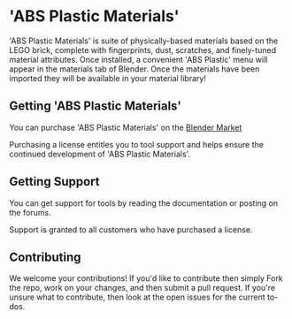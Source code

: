# 'ABS Plastic Materials'

'ABS Plastic Materials' is suite of physically-based materials based on the LEGO brick, complete with fingerprints, dust, scratches, and finely-tuned material attributes. Once installed, a convenient 'ABS Plastic' menu will appear in the materials tab of Blender. Once the materials have been imported they will be available in your material library!

## Getting 'ABS Plastic Materials'

You can purchase 'ABS Plastic Materials' on the [Blender Market](https://www.blendermarket.com/products/abs-plastic-materials)

Purchasing a license entitles you to tool support and helps ensure the continued development of 'ABS Plastic Materials'.

## Getting Support

You can get support for tools by reading the documentation or posting on the forums.

Support is granted to all customers who have purchased a license.

## Contributing

We welcome your contributions! If you'd like to contribute then simply Fork the repo, work on your changes, and then submit a pull request. If you're unsure what to contribute, then look at the open issues for the current to-dos.
